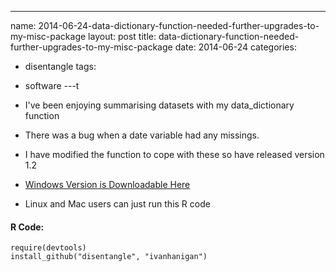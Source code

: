 ---
name: 2014-06-24-data-dictionary-function-needed-further-upgrades-to-my-misc-package
layout: post
title: data-dictionary-function-needed-further-upgrades-to-my-misc-package
date: 2014-06-24
categories:
- disentangle
tags:
- software
---t

- I've been enjoying summarising datasets with my data\_dictionary function
- There was a bug when a date variable had any missings.  
- I have modified the function to cope with these so have released version 1.2
- [Windows Version is Downloadable Here](http://ivanhanigan.github.io/disentangle/lib/disentangle_1.2.zip)
- Linux and Mac users can just run this R code

#### R Code:
    require(devtools)
    install_github("disentangle", "ivanhanigan")
